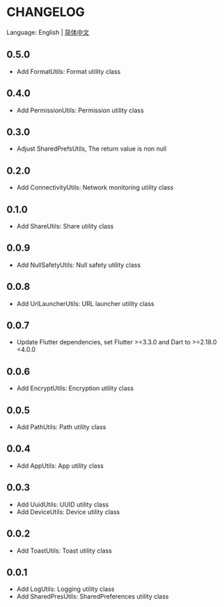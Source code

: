 # CHANGELOG

Language: English | [简体中文](CHANGELOG-ZH.md)

## 0.5.0
- Add FormatUtils: Format utility class

## 0.4.0
- Add PermissionUtils: Permission utility class

## 0.3.0
- Adjust SharedPrefsUtils, The return value is non null

## 0.2.0
- Add ConnectivityUtils: Network monitoring utility class

## 0.1.0
- Add ShareUtils: Share utility class

## 0.0.9
- Add NullSafetyUtils: Null safety utility class

## 0.0.8
- Add UrlLauncherUtils: URL launcher utility class

## 0.0.7 
- Update Flutter dependencies, set Flutter >=3.3.0 and Dart to >=2.18.0 <4.0.0

## 0.0.6
- Add EncryptUtils: Encryption utility class

## 0.0.5
- Add PathUtils: Path utility class

## 0.0.4
- Add AppUtils: App utility class

## 0.0.3
- Add UuidUtils: UUID utility class
- Add DeviceUtils: Device utility class

## 0.0.2
- Add ToastUtils: Toast utility class

## 0.0.1
- Add LogUtils: Logging utility class
- Add SharedPresUtils: SharedPreferences utility class